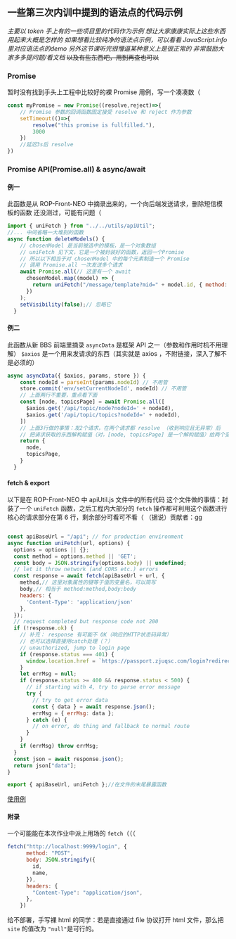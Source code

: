 ## 一些第三次内训中提到的语法点的代码示例
*主要以 token 手上有的一些项目里的代码作为示例*
*想让大家康康实际上这些东西用起来大概是怎样的*
*如果想看比较纯净的语法点示例，可以看看 JavaScript.info 里对应语法点的demo*
*另外这节课听完很懵逼某种意义上是很正常的*
*非常鼓励大家多多提问题/看文档*
<del>以及有些东西吧，用到再查也可以</del>
### Promise

暂时没有找到手头上工程中比较好的裸 Promise 用例，写一个凑凑数（

```JavaScript
const myPromise = new Promise((resolve,reject)=>{
    // Promise 参数的回调函数固定接受 resolve 和 reject 作为参数
    setTimeout(()=>{
        resolve("this promise is fullfilled."),
        3000
    })
    //延迟3s后 resolve
})
```

### Promise API(Promise.all) & async/await

#### 例一

此函数是从 ROP-Front-NEO 中摘录出来的，一个向后端发送请求，删除短信模板的函数
还没测过，可能有问题（

```JavaScript
import { uniFetch } from "../../utils/apiUtil";
//... 中间省略一大堆别的函数
async function deleteModels() {
    // chosenModel 是当前被选中的模板，是一个对象数组
    // uniFetch 见下文，它是一个被封装好的函数，返回一个Promise
    // 所以以下相当于对 chosenModel 中的每个元素制造一个 Promise
    // 调用 Promise.all 一次发送多个请求
    await Promise.all(// 这里有一个 await
      chosenModel.map((model) => {
        return uniFetch("/message/template?mid=" + model.id, { method: "DELETE" });
      })
    );
    setVisibility(false);// 忽略它
  }
```

#### 例二

此函数从新 BBS 前端里摘录
`asyncData` 是框架 API 之一（参数和作用时机不用理解）
`$axios` 是一个用来发请求的东西（其实就是 axios ，不附链接，深入了解不是必须的）

```JavaScript
async asyncData({ $axios, params, store }) {
    const nodeId = parseInt(params.nodeId) // 不用管
    store.commit('env/setCurrentNodeId', nodeId) // 不用管
    // 上面两行不重要，重点看下面
    const [node, topicsPage] = await Promise.all([
      $axios.get('/api/topic/node?nodeId=' + nodeId),
      $axios.get('/api/topic/topics?nodeId=' + nodeId),
    ])
    // 上面3行做的事情：发2个请求，在两个请求都 resolve （收到响应且无异常）后
    // 把请求获取的东西解构赋值（对，[node, topicsPage] 是一个解构赋值）给两个变量后返回
    return {
      node,
      topicsPage,
    }
  }
```

#### fetch & export

以下是在 ROP-Front-NEO 中 apiUtil.js 文件中的所有代码
这个文件做的事情：封装了一个 `uniFetch` 函数，之后工程内大部分的 `fetch` 操作都可利用这个函数进行
核心的请求部分在第 6 行，剩余部分可看可不看（
（据说）贡献者：gg

```JavaScript

const apiBaseUrl = "/api"; // for production environment
async function uniFetch(url, options) {
  options = options || {};
  const method = options.method || 'GET';
  const body = JSON.stringify(options.body) || undefined;
  // let it throw network (and CORS etc.) errors
  const response = await fetch(apiBaseUrl + url, {
    method,// 这里对象属性的键等于值的变量名，可以简写
    body,// 相当于 method:method,body:body
    headers: {
      'Content-Type': 'application/json'
    },
  });
  // request completed but response code not 200
  if (!response.ok) {
    // 补充： response 有可能不 OK（响应的HTTP状态码异常）
    // 也可以选择直接用catch处理（？）
    // unauthorized, jump to login page
    if (response.status === 401) {
      window.location.href = `https://passport.zjuqsc.com/login?redirect=${encodeURIComponent(window.location.href)}`;
    }
    let errMsg = null;
    if (response.status >= 400 && response.status < 500) {
      // if starting with 4, try to parse error message
      try {
        // try to get error data
        const { data } = await response.json();
        errMsg = { errMsg: data };
      } catch (e) {
        // on error, do thing and fallback to normal route
      }
    }
    if (errMsg) throw errMsg;
  }
  const json = await response.json();
  return json["data"];
}

export { apiBaseUrl, uniFetch };//在文件的末尾暴露函数

```

[使用例](####例一)

#### 附录
一个可能能在本次作业中派上用场的 `fetch`（（（

```JavaScript
fetch("http://localhost:9999/login", {
      method: "POST",
      body: JSON.stringify({
        id,
        name,
      }),
      headers: {
        "Content-Type": "application/json",
      },
    })
```
给不部署，手写裸 html 的同学：若是直接通过 file 协议打开 html 文件，那么把 `site` 的值改为 `"null"`是可行的。
